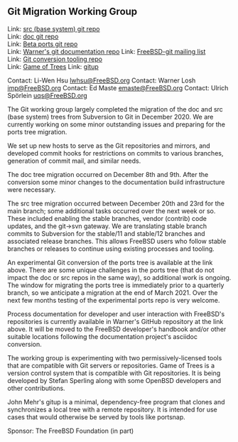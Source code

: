 ## Git Migration Working Group ##

Link: [src (base system) git repo](https://cgit.FreeBSD.org/src)  
Link: [doc git repo](https://cgit.FreeBSD.org/doc)  
Link: [Beta ports git repo](https://cgit-dev.FreeBSD.org/ports)  
Link: [Warner's git documentation repo](https://github.com/bsdimp/freebsd-git-docs)
Link: [FreeBSD-git mailing list](https://lists.freebsd.org/mailman/listinfo/freebsd-git)  
Link: [Git conversion tooling repo](https://github.com/freebsd/git_conv)  
Link: [Game of Trees](http://gameoftrees.org/)
Link: [gitup](https://github.com/johnmehr/gitup)

Contact: Li-Wen Hsu <lwhsu@FreeBSD.org>
Contact: Warner Losh <imp@FreeBSD.org>
Contact: Ed Maste <emaste@FreeBSD.org>
Contact: Ulrich Spörlein <uqs@FreeBSD.org>

The Git working group largely completed the migration of the doc and src
(base system) trees from Subversion to Git in December 2020.  We are currently
working on some minor outstanding issues and preparing for the ports tree
migration.

We set up new hosts to serve as the Git repositories and mirrors, and developed
commit hooks for restrictions on commits to various branches, generation of
commit mail, and similar needs.

The doc tree migration occurred on December 8th and 9th.  After the conversion
some minor changes to the documentation build infrastructure were necessary.

The src tree migration occurred between December 20th and 23rd for the main
branch; some additional tasks occurred over the next week or so.  These
included enabling the stable branches, vendor (contrib) code updates, and
the git->svn gateway.  We are translating stable branch commits to Subversion
for the stable/11 and stable/12 branches and associated release branches.  This
allows FreeBSD users who follow stable branches or releases to continue using
existing processes and tooling.

An experimental Git conversion of the ports tree is available at the link
above.  There are some unique challenges in the ports tree (that do not impact
the doc or src repos in the same way), so additional work is ongoing.  The
window for migrating the ports tree is immediately prior to a quarterly
branch, so we anticipate a migration at the end of March 2021.  Over the next
few months testing of the experimental ports repo is very welcome.

Process documentation for developer and user interaction with FreeBSD's
repositories is currently available in Warner's GitHub repository at the link
above.  It will be moved to the FreeBSD developer's handbook and/or other
suitable locations following the documentation project's asciidoc conversion.

The working group is experimenting with two permissively-licensed tools that
are compatible with Git servers or repositories.  Game of Trees is a version
control system that is compatible with Git repositories.  It is being developed
by Stefan Sperling along with some OpenBSD developers and other contributions.

John Mehr's gitup is a minimal, dependency-free program that clones and
synchronizes a local tree with a remote repository.  It is intended for use
cases that would otherwise be served by tools like portsnap.

Sponsor: The FreeBSD Foundation (in part)
